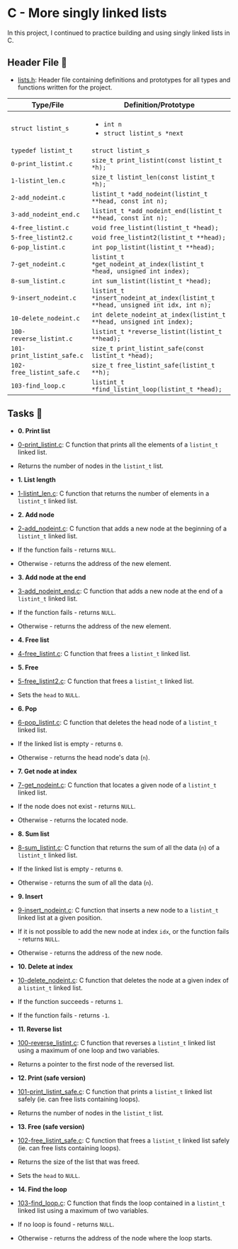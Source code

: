# C - More singly linked lists

In this project, I continued to practice building and using singly linked lists in C.

## Header File :file_folder:

* [lists.h](./lists.h): Header file containing definitions and prototypes for all types
and functions written for the project.

| Type/File                  | Definition/Prototype                                                             |
| -------------------------- | -------------------------------------------------------------------------------- |
| `struct listint_s`         | <ul><li>`int n`</li><li>`struct listint_s *next`</li></ul>                       |
| `typedef listint_t`        | `struct listint_s`                                                               |
| `0-print_listint.c`        | `size_t print_listint(const listint_t *h);`                                      |
| `1-listint_len.c`          | `size_t listint_len(const listint_t *h);`                                        |
| `2-add_nodeint.c`          | `listint_t *add_nodeint(listint_t **head, const int n);`                         |
| `3-add_nodeint_end.c`      | `listint_t *add_nodeint_end(listint_t **head, const int n);`                     |
| `4-free_listint.c`         | `void free_listint(listint_t *head);`                                            |
| `5-free_listint2.c`        | `void free_listint2(listint_t **head);`                                          |
| `6-pop_listint.c`          | `int pop_listint(listint_t **head);`                                             |
| `7-get_nodeint.c`          | `listint_t *get_nodeint_at_index(listint_t *head, unsigned int index);`          |
| `8-sum_listint.c`          | `int sum_listint(listint_t *head);`                                              |
| `9-insert_nodeint.c`       | `listint_t *insert_nodeint_at_index(listint_t **head, unsigned int idx, int n);` |
| `10-delete_nodeint.c`      | `int delete_nodeint_at_index(listint_t **head, unsigned int index);`             |
| `100-reverse_listint.c`    | `listint_t *reverse_listint(listint_t **head);`                                  |
| `101-print_listint_safe.c` | `size_t print_listint_safe(const listint_t *head);`                              |
| `102-free_listint_safe.c`  | `size_t free_listint_safe(listint_t **h);`                                       |
| `103-find_loop.c`          | `listint_t *find_listint_loop(listint_t *head);`                                 |

## Tasks :page_with_curl:

* **0. Print list**
 * [0-print_listint.c](./0-print_listint.c): C function that prints all the elements
of a `listint_t` linked list.
 * Returns the number of nodes in the `listint_t` list.

* **1. List length**
* [1-listint_len.c](./1-listint_len.c): C function that returns the number
of elements in a `listint_t` linked list.

* **2. Add node**
* [2-add_nodeint.c](./2-add_nodeint.c): C function that adds a new node at
 the beginning of a `listint_t` linked list.
* If the function fails - returns `NULL`.
 * Otherwise - returns the address of the new element.

* **3. Add node at the end**
 * [3-add_nodeint_end.c](./3-add_nodeint_end.c): C function that adds a new node
 at the end of a `listint_t` linked list.
* If the function fails - returns `NULL`.
* Otherwise - returns the address of the new element.

* **4. Free list**
* [4-free_listint.c](./4-free_listint.c): C function that frees a `listint_t`
linked list.

* **5. Free**
* [5-free_listint2.c](./5-free_listint2.c): C function that frees a
`listint_t` linked list.
* Sets the `head` to `NULL`.

* **6. Pop**
* [6-pop_listint.c](./6-pop_listint.c): C function that deletes the head node of
a `listint_t` linked list.
* If the linked list is empty - returns `0`.
* Otherwise - returns the head node's data (`n`).

* **7. Get node at index**
* [7-get_nodeint.c](./7-get_nodeint.c): C function that locates a given node
 of a `listint_t` linked list.
* If the node does not exist - returns `NULL`.
* Otherwise - returns the located node.

* **8. Sum list**
* [8-sum_listint.c](./8-sum_listint.c): C function that returns the sum of all
 the data (`n`) of a `listint_t` linked list.
* If the linked list is empty - returns `0`.
* Otherwise - returns the sum of all the data (`n`).

* **9. Insert**
* [9-insert_nodeint.c](./9-insert_nodeint.c): C function that inserts a new node to
a `listint_t` linked list at a given position.
* If it is not possible to add the new node at index `idx`, or the function
fails - returns `NULL`.
* Otherwise - returns the address of the new node.

* **10. Delete at index**
* [10-delete_nodeint.c](./10-delete_nodeint.c): C function that deletes the node at a
given index of a `listint_t` linked list.
* If the function succeeds - returns `1`.
* If the function fails - returns `-1`.

* **11. Reverse list**
 * [100-reverse_listint.c](./100-reverse_listint.c): C function that reverses a `listint_t`
linked list using a maximum of one loop and two variables.
* Returns a pointer to the first node of the reversed list.

* **12. Print (safe version)**
* [101-print_listint_safe.c](./101-print_listint_safe.c): C function that prints
a `listint_t` linked list safely (ie. can free lists containing loops).
* Returns the number of nodes in the `listint_t` list.

* **13. Free (safe version)**
* [102-free_listint_safe.c](./102-free_listint_safe.c): C function that frees a
`listint_t` linked list safely (ie. can free lists containing loops).
* Returns the size of the list that was freed.
* Sets the `head` to `NULL`.

* **14. Find the loop**
* [103-find_loop.c](./103-find_loop.c): C function that finds the loop contained in a
`listint_t` linked list using a maximum of two variables.
 * If no loop is found - returns `NULL`.
* Otherwise - returns the address of the node where the loop starts.

